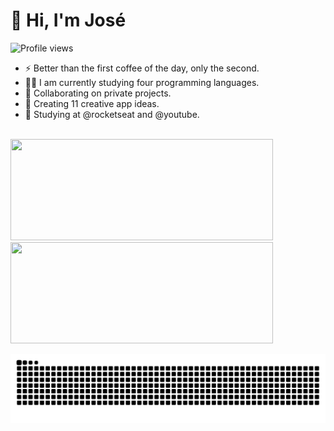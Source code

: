 <h1 align="left">👋 Hi, I'm José</h1>
<p align="left"> <img src="https://komarev.com/ghpvc/?username=karaz0v&color=yellow" alt="Profile views" /> </p>


- ⚡ Better than the first coffee of the day, only the second.
- 👨‍💻 I am currently studying four programming languages.
- 🌱 Collaborating on private projects.
- 🥷 Creating 11 creative app ideas.
- 💜 Studying at @rocketseat and @youtube.

<br>


<div align="left">
  <a href="https://github.com/karaz0v">
  <img width="420px" height="162px" src="https://github-readme-stats.vercel.app/api?username=karaz0v&show_icons=true&theme=tokyonight&include_all_commits=true&count_private=true"/>
  <img width="420px" height="162px" src="https://github-readme-stats.vercel.app/api/top-langs/?username=karaz0v&layout=compact&langs_count=7&theme=tokyonight"/>
</div>

![Snake animation](https://github.com/karaz0v/karaz0v/blob/output/github-contribution-grid-snake.svg)
